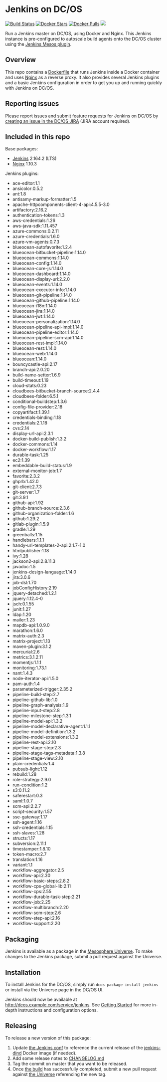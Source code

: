 # Jenkins on DC/OS
[![Build Status](https://jenkins.mesosphere.com/service/jenkins/buildStatus/icon?job=Jenkins/public-jenkins-dcos-master)](https://jenkins.mesosphere.com/service/jenkins/view/Velocity/job/Jenkins/job/public-jenkins-dcos-master/)
[![Docker Stars](https://img.shields.io/docker/stars/mesosphere/jenkins.svg)][docker-hub]
[![Docker Pulls](https://img.shields.io/docker/pulls/mesosphere/jenkins.svg)][docker-hub]
[![](https://images.microbadger.com/badges/image/mesosphere/jenkins.svg)](http://microbadger.com/images/mesosphere/jenkins "Get your own image badge on microbadger.com")

Run a Jenkins master on DC/OS, using Docker and Nginx. This Jenkins instance is pre-configured to autoscale build agents onto the DC/OS cluster using the [Jenkins Mesos plugin][mesos-plugin].

## Overview
This repo contains a [Dockerfile](Dockerfile) that runs Jenkins inside a Docker
container and uses [Nginx][nginx-home] as a reverse proxy. It also provides
several Jenkins plugins and a basic Jenkins configuration in order to get you
up and running quickly with Jenkins on DC/OS.

## Reporting issues

Please report issues and submit feature requests for Jenkins on DC/OS by [creating an issue in the DC/OS JIRA][dcos-jira] (JIRA account required).

## Included in this repo
Base packages:
  * [Jenkins][jenkins-home] 2.164.2 (LTS)
  * [Nginx][nginx-home] 1.10.3

Jenkins plugins:
  * ace-editor:1.1
  * ansicolor:0.5.2
  * ant:1.8
  * antisamy-markup-formatter:1.5
  * apache-httpcomponents-client-4-api:4.5.5-3.0
  * artifactory:2.16.2
  * authentication-tokens:1.3
  * aws-credentials:1.26
  * aws-java-sdk:1.11.457
  * azure-commons:0.2.11
  * azure-credentials:1.6.0
  * azure-vm-agents:0.7.3
  * blueocean-autofavorite:1.2.4
  * blueocean-bitbucket-pipeline:1.14.0
  * blueocean-commons:1.14.0
  * blueocean-config:1.14.0
  * blueocean-core-js:1.14.0
  * blueocean-dashboard:1.14.0
  * blueocean-display-url:2.2.0
  * blueocean-events:1.14.0
  * blueocean-executor-info:1.14.0
  * blueocean-git-pipeline:1.14.0
  * blueocean-github-pipeline:1.14.0
  * blueocean-i18n:1.14.0
  * blueocean-jira:1.14.0
  * blueocean-jwt:1.14.0
  * blueocean-personalization:1.14.0
  * blueocean-pipeline-api-impl:1.14.0
  * blueocean-pipeline-editor:1.14.0
  * blueocean-pipeline-scm-api:1.14.0
  * blueocean-rest-impl:1.14.0
  * blueocean-rest:1.14.0
  * blueocean-web:1.14.0
  * blueocean:1.14.0
  * bouncycastle-api:2.17
  * branch-api:2.0.20
  * build-name-setter:1.6.9
  * build-timeout:1.19
  * cloud-stats:0.23
  * cloudbees-bitbucket-branch-source:2.4.4
  * cloudbees-folder:6.5.1
  * conditional-buildstep:1.3.6
  * config-file-provider:2.18
  * copyartifact:1.39.1
  * credentials-binding:1.18
  * credentials:2.1.18
  * cvs:2.14
  * display-url-api:2.3.1
  * docker-build-publish:1.3.2
  * docker-commons:1.14
  * docker-workflow:1.17
  * durable-task:1.25
  * ec2:1.39
  * embeddable-build-status:1.9
  * external-monitor-job:1.7
  * favorite:2.3.2
  * ghprb:1.42.0
  * git-client:2.7.3
  * git-server:1.7
  * git:3.9.1
  * github-api:1.92
  * github-branch-source:2.3.6
  * github-organization-folder:1.6
  * github:1.29.2
  * gitlab-plugin:1.5.9
  * gradle:1.29
  * greenballs:1.15
  * handlebars:1.1.1
  * handy-uri-templates-2-api:2.1.7-1.0
  * htmlpublisher:1.18
  * ivy:1.28
  * jackson2-api:2.8.11.3
  * javadoc:1.5
  * jenkins-design-language:1.14.0
  * jira:3.0.6
  * job-dsl:1.70
  * jobConfigHistory:2.19
  * jquery-detached:1.2.1
  * jquery:1.12.4-0
  * jsch:0.1.55
  * junit:1.27
  * ldap:1.20
  * mailer:1.23
  * mapdb-api:1.0.9.0
  * marathon:1.6.0
  * matrix-auth:2.3
  * matrix-project:1.13
  * maven-plugin:3.1.2
  * mercurial:2.6
  * metrics:3.1.2.11
  * momentjs:1.1.1
  * monitoring:1.73.1
  * nant:1.4.3
  * node-iterator-api:1.5.0
  * pam-auth:1.4
  * parameterized-trigger:2.35.2
  * pipeline-build-step:2.7
  * pipeline-github-lib:1.0
  * pipeline-graph-analysis:1.9
  * pipeline-input-step:2.8
  * pipeline-milestone-step:1.3.1
  * pipeline-model-api:1.3.2
  * pipeline-model-declarative-agent:1.1.1
  * pipeline-model-definition:1.3.2
  * pipeline-model-extensions:1.3.2
  * pipeline-rest-api:2.10
  * pipeline-stage-step:2.3
  * pipeline-stage-tags-metadata:1.3.8
  * pipeline-stage-view:2.10
  * plain-credentials:1.4
  * pubsub-light:1.12
  * rebuild:1.28
  * role-strategy:2.9.0
  * run-condition:1.2
  * s3:0.11.2
  * saferestart:0.3
  * saml:1.0.7
  * scm-api:2.2.7
  * script-security:1.57
  * sse-gateway:1.17
  * ssh-agent:1.16
  * ssh-credentials:1.15
  * ssh-slaves:1.28
  * structs:1.17
  * subversion:2.11.1
  * timestamper:1.8.10
  * token-macro:2.7
  * translation:1.16
  * variant:1.1
  * workflow-aggregator:2.5
  * workflow-api:2.30
  * workflow-basic-steps:2.8.2
  * workflow-cps-global-lib:2.11
  * workflow-cps:2.55
  * workflow-durable-task-step:2.21
  * workflow-job:2.25
  * workflow-multibranch:2.20
  * workflow-scm-step:2.6
  * workflow-step-api:2.16
  * workflow-support:2.20

## Packaging
Jenkins is available as a package in the [Mesosphere Universe][universe].
To make changes to the Jenkins package, submit a pull request against the
Universe.

## Installation

To install Jenkins for the DC/OS, simply run `dcos package install jenkins` or install via the Universe page in the DC/OS UI.

Jenkins should now be available at <http://dcos.example.com/service/jenkins>.
See [Getting Started][getting-started] for more in-depth instructions and
configuration options.

## Releasing
To release a new version of this package:

  1. Update [the Jenkins conf][jenkins-conf] to reference the current release of
  the [jenkins-dind][jenkins-dind] Docker image (if needed).
  2. Add some release notes to [CHANGELOG.md](CHANGELOG.md)
  3. Tag the commit on master that you want to be released.
  4. Once [the build][jenkins-build] has successfully completed, submit a new
  pull request against [the Universe][universe] referencing the new tag.

[dcos-jira]: https://jira.mesosphere.com/secure/CreateIssueDetails!init.jspa?pid=14110&issuetype=3
[docker-hub]: https://hub.docker.com/r/mesosphere/jenkins
[getting-started]: https://docs.mesosphere.com/service-docs/jenkins/quickstart/
[jenkins-conf]: /conf/jenkins/config.xml
[jenkins-dind]: https://github.com/mesosphere/jenkins-dind-agent
[jenkins-home]: https://jenkins-ci.org/
[mesos-plugin]: https://github.com/jenkinsci/mesos-plugin
[nginx-home]: http://nginx.org/en/
[jenkins-build]: https://jenkins.mesosphere.com/service/jenkins/job/public-jenkins-dcos-master/
[universe]: https://github.com/mesosphere/universe
